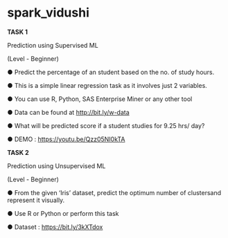 # spark_vidushi
**TASK 1**

Prediction using Supervised ML

(Level - Beginner)

● Predict the percentage of an student based on the no. of study hours.

● This is a simple linear regression task as it involves just 2 variables.

● You can use R, Python, SAS Enterprise Miner or any other tool

● Data can be found at http://bit.ly/w-data

● What will be predicted score if a student studies for 9.25 hrs/ day?

● DEMO : https://youtu.be/Qzz05NI0kTA


**TASK 2**

Prediction using Unsupervised ML

(Level - Beginner)

● From the given ‘Iris’ dataset, predict the optimum number of clustersand represent it visually.

● Use R or Python or perform this task

● Dataset : https://bit.ly/3kXTdox


